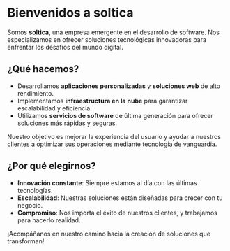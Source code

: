 # Bienvenidos a soltica

Somos **soltica**, una empresa emergente en el desarrollo de software. Nos especializamos en ofrecer soluciones tecnológicas innovadoras para enfrentar los desafíos del mundo digital.

## ¿Qué hacemos?
- Desarrollamos **aplicaciones personalizadas** y **soluciones web** de alto rendimiento.
- Implementamos **infraestructura en la nube** para garantizar escalabilidad y eficiencia.
- Utilizamos **servicios de software** de última generación para ofrecer soluciones más rápidas y seguras.

Nuestro objetivo es mejorar la experiencia del usuario y ayudar a nuestros clientes a optimizar sus operaciones mediante tecnología de vanguardia.

## ¿Por qué elegirnos?
- **Innovación constante**: Siempre estamos al día con las últimas tecnologías.
- **Escalabilidad**: Nuestras soluciones están diseñadas para crecer con tu negocio.
- **Compromiso**: Nos importa el éxito de nuestros clientes, y trabajamos para hacerlo realidad.

¡Acompáñanos en nuestro camino hacia la creación de soluciones que transforman!

